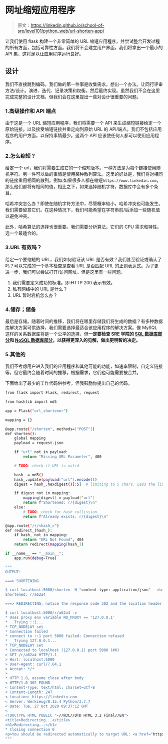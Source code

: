 # 网址缩短应用程序

> 原文：<https://linkedin.github.io/school-of-sre/level101/python_web/url-shorten-app/>

让我们使用 flask 构建一个非常简单的 URL 缩短应用程序，并尝试整合开发过程的所有方面，包括可靠性方面。我们将不会建立用户界面，我们将拿出一个最小的 API 集，这将足以让应用程序运行良好。

## 设计

我们不直接跳到编码。我们做的第一件事是收集需求。想出一个办法。让同行评审方法/设计。演进、迭代、记录决策和权衡。然后最终实现。虽然我们不会在这里完成完整的设计文档，但我们会在这里提出一些对设计很重要的问题。

### 1.高级操作和 API 端点

由于这是一个 URL 缩短应用程序，我们将需要一个 API 来生成缩短链接给定一个原始链接。以及接受缩短链接并重定向到原始 URL 的 API/端点。我们不包括应用程序的用户方面，以保持事情最少。这两个 API 应该使任何人都可以使用应用程序。

### 2.怎么缩短？

给定一个 url，我们将需要生成它的一个缩短版本。一种方法是为每个链接使用随机字符。另一件可以做的事情是使用某种散列算法。这里的好处是，我们将对相同的链接重用相同的散列。例如:如果很多人都在缩短`https://www.linkedin.com`，那么他们都将有相同的值，相比之下，如果选择随机字符，数据库中会有多个条目。

哈希冲突怎么办？即使在随机字符方法中，尽管概率较小，哈希冲突也可能发生。我们需要留意它们。在这种情况下，我们可能希望在字符串前/后添加一些随机值以避免冲突。

此外，哈希算法的选择也很重要。我们需要分析算法。它们的 CPU 需求和特性。选一个最适合的。

### 3.URL 有效吗？

给定一个要缩短的 URL，我们如何验证该 URL 是否有效？我们甚至验证或确认了吗？可以完成的一个基本检查是查看 URL 是否匹配 URL 的正则表达式。为了更进一步，我们可以尝试打开/访问网址。但是这里有一些问题。

1.  我们需要定义成功的标准。即:HTTP 200 表示有效。
2.  私有网络中的 URL 是什么？
3.  URL 暂时宕机怎么办？

### 4.储存；储备

最后是存储。随着时间的推移，我们将在哪里存储我们将生成的数据？有多种数据库解决方案可供选择，我们需要选择最适合该应用程序的解决方案。像 MySQL 这样的关系数据库将是一个公平的选择，但**一定要检查 SRE 学院的 [SQL 数据库部分](../../databases_sql/intro/)和 [NoSQL 数据库部分](../../databases_nosql/intro/)，以获得更深入的见解，做出更明智的决定。**

### 5.其他的

我们不考虑用户进入我们的应用程序和其他可能的功能，如速率限制，自定义链接等，但它最终会随着时间的推移。根据需求，它们也可能需要被合并。

下面给出了最少的工作代码供参考，但我鼓励你提出自己的代码。

```sh
from flask import Flask, redirect, request

from hashlib import md5

app = Flask("url_shortener")

mapping = {}

@app.route("/shorten", methods=["POST"])
def shorten():
    global mapping
    payload = request.json

    if "url" not in payload:
        return "Missing URL Parameter", 400

    # TODO: check if URL is valid

    hash_ = md5()
    hash_.update(payload["url"].encode())
    digest = hash_.hexdigest()[:5]  # limiting to 5 chars. Less the limit more the chances of collission

    if digest not in mapping:
        mapping[digest] = payload["url"]
        return f"Shortened: r/{digest}\n"
    else:
        # TODO: check for hash collission
        return f"Already exists: r/{digest}\n"

@app.route("/r/<hash_>")
def redirect_(hash_):
    if hash_ not in mapping:
        return "URL Not Found", 404
    return redirect(mapping[hash_])

if __name__ == "__main__":
    app.run(debug=True)

"""
OUTPUT:

===> SHORTENING

$ curl localhost:5000/shorten -H "content-type: application/json" --data '{"url":"https://linkedin.com"}'
Shortened: r/a62a4

===> REDIRECTING, notice the response code 302 and the location header

$ curl localhost:5000/r/a62a4 -v
* Uses proxy env variable NO_PROXY == '127.0.0.1'
*   Trying ::1...
* TCP_NODELAY set
* Connection failed
* connect to ::1 port 5000 failed: Connection refused
*   Trying 127.0.0.1...
* TCP_NODELAY set
* Connected to localhost (127.0.0.1) port 5000 (#0)
> GET /r/a62a4 HTTP/1.1
> Host: localhost:5000
> User-Agent: curl/7.64.1
> Accept: */*
>
* HTTP 1.0, assume close after body
< HTTP/1.0 302 FOUND
< Content-Type: text/html; charset=utf-8
< Content-Length: 247
< Location: https://linkedin.com
< Server: Werkzeug/0.15.4 Python/3.7.7
< Date: Tue, 27 Oct 2020 09:37:12 GMT
<
<!DOCTYPE HTML PUBLIC "-//W3C//DTD HTML 3.2 Final//EN">
<title>Redirecting...</title>
<h1>Redirecting...</h1>
* Closing connection 0
<p>You should be redirected automatically to target URL: <a href="https://linkedin.com">https://linkedin.com</a>.  If not click the link.
""" 
```
